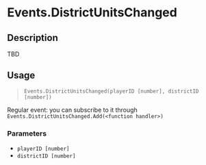 # Events.DistrictUnitsChanged
## Description
TBD

## Usage
> `Events.DistrictUnitsChanged(playerID [number], districtID [number])`

Regular event: you can subscribe to it through `Events.DistrictUnitsChanged.Add(<function handler>)`

### Parameters
- `playerID [number]`
- `districtID [number]`